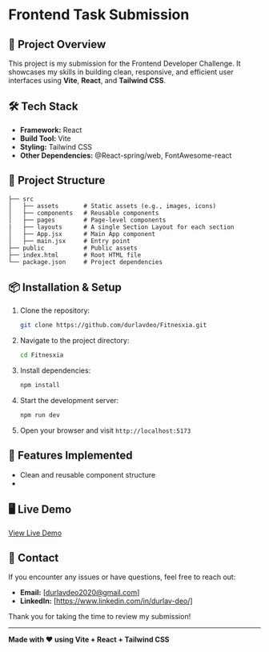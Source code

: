 # Frontend Task Submission

## 🚀 Project Overview
This project is my submission for the Frontend Developer Challenge. It showcases my skills in building clean, responsive, and efficient user interfaces using **Vite**, **React**, and **Tailwind CSS**.

## 🛠️ Tech Stack
- **Framework:** React
- **Build Tool:** Vite
- **Styling:** Tailwind CSS
- **Other Dependencies:** @React-spring/web, FontAwesome-react

## 📂 Project Structure
```
├── src
│   ├── assets       # Static assets (e.g., images, icons)
│   ├── components   # Reusable components
│   ├── pages        # Page-level components
|   ├── layouts      # A single Section Layout for each section   
│   ├── App.jsx      # Main App component
│   ├── main.jsx     # Entry point
├── public           # Public assets
├── index.html       # Root HTML file
└── package.json     # Project dependencies
```

## 📦 Installation & Setup
1. Clone the repository:
   ```bash
   git clone https://github.com/durlavdeo/Fitnesxia.git
   ```
2. Navigate to the project directory:
   ```bash
   cd Fitnesxia
   ```
3. Install dependencies:
   ```bash
   npm install
   ```
4. Start the development server:
   ```bash
   npm run dev
   ```
5. Open your browser and visit `http://localhost:5173`

## 🎯 Features Implemented
- Clean and reusable component structure
- 
## 🖥️ **Live Demo**
[View Live Demo](https://fitnesxia.netlify.app)

## 🤝 Contact
If you encounter any issues or have questions, feel free to reach out:
- **Email:** [durlavdeo2020@gmail.com]
- **LinkedIn:** [https://www.linkedin.com/in/durlav-deo/]

Thank you for taking the time to review my submission!

---
**Made with ❤️ using Vite + React + Tailwind CSS**
